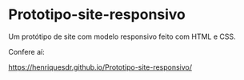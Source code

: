 # Prototipo-site-responsivo
Um protótipo de site com modelo responsivo feito com HTML e CSS.

Confere aí:

https://henriquesdr.github.io/Prototipo-site-responsivo/
